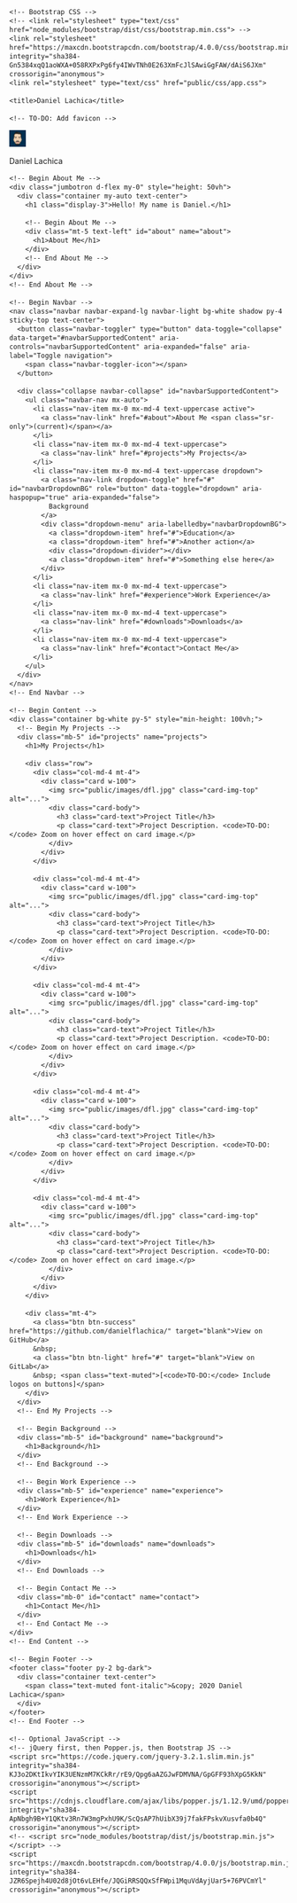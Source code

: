 <!doctype html>
<html lang="en">
  <head>
    <!-- Required meta tags -->
    <meta charset="utf-8">
    <meta name="viewport" content="width=device-width, initial-scale=1, shrink-to-fit=no">

    <!-- Bootstrap CSS -->
    <!-- <link rel="stylesheet" type="text/css" href="node_modules/bootstrap/dist/css/bootstrap.min.css"> -->
    <link rel="stylesheet" href="https://maxcdn.bootstrapcdn.com/bootstrap/4.0.0/css/bootstrap.min.css" integrity="sha384-Gn5384xqQ1aoWXA+058RXPxPg6fy4IWvTNh0E263XmFcJlSAwiGgFAW/dAiS6JXm" crossorigin="anonymous">
    <link rel="stylesheet" type="text/css" href="public/css/app.css">

    <title>Daniel Lachica</title>

    <!-- TO-DO: Add favicon -->
  </head>
  <body>
    <!-- Begin Site Header -->
    <div class="d-flex bg-dark">
      <div class="container text-center py-2">
        <div class="d-inline-block mx-1">
          <img class="img img-fluid rounded-circle border border-white" src="public/images/dfl.jpg" alt="Logo" style="height: 30px">
        </div>
        <div class="d-inline-block mx-1">
          <p class="text-light mb-0">Daniel Lachica</p>
        </div>
      </div>
    </div>
    <!-- End Site Header -->

    <!-- Begin About Me -->
    <div class="jumbotron d-flex my-0" style="height: 50vh">
      <div class="container my-auto text-center">
        <h1 class="display-3">Hello! My name is Daniel.</h1>

        <!-- Begin About Me -->
        <div class="mt-5 text-left" id="about" name="about">
          <h1>About Me</h1>
        </div>
        <!-- End About Me -->
      </div>
    </div>
    <!-- End About Me -->

    <!-- Begin Navbar -->
    <nav class="navbar navbar-expand-lg navbar-light bg-white shadow py-4 sticky-top text-center">
      <button class="navbar-toggler" type="button" data-toggle="collapse" data-target="#navbarSupportedContent" aria-controls="navbarSupportedContent" aria-expanded="false" aria-label="Toggle navigation">
        <span class="navbar-toggler-icon"></span>
      </button>

      <div class="collapse navbar-collapse" id="navbarSupportedContent">
        <ul class="navbar-nav mx-auto">
          <li class="nav-item mx-0 mx-md-4 text-uppercase active">
            <a class="nav-link" href="#about">About Me <span class="sr-only">(current)</span></a>
          </li>
          <li class="nav-item mx-0 mx-md-4 text-uppercase">
            <a class="nav-link" href="#projects">My Projects</a>
          </li>
          <li class="nav-item mx-0 mx-md-4 text-uppercase dropdown">
            <a class="nav-link dropdown-toggle" href="#" id="navbarDropdownBG" role="button" data-toggle="dropdown" aria-haspopup="true" aria-expanded="false">
              Background
            </a>
            <div class="dropdown-menu" aria-labelledby="navbarDropdownBG">
              <a class="dropdown-item" href="#">Education</a>
              <a class="dropdown-item" href="#">Another action</a>
              <div class="dropdown-divider"></div>
              <a class="dropdown-item" href="#">Something else here</a>
            </div>
          </li>
          <li class="nav-item mx-0 mx-md-4 text-uppercase">
            <a class="nav-link" href="#experience">Work Experience</a>
          </li>
          <li class="nav-item mx-0 mx-md-4 text-uppercase">
            <a class="nav-link" href="#downloads">Downloads</a>
          </li>
          <li class="nav-item mx-0 mx-md-4 text-uppercase">
            <a class="nav-link" href="#contact">Contact Me</a>
          </li>
        </ul>
      </div>
    </nav>
    <!-- End Navbar -->

    <!-- Begin Content -->
    <div class="container bg-white py-5" style="min-height: 100vh;">
      <!-- Begin My Projects -->
      <div class="mb-5" id="projects" name="projects">
        <h1>My Projects</h1>

        <div class="row">
          <div class="col-md-4 mt-4">
            <div class="card w-100">
              <img src="public/images/dfl.jpg" class="card-img-top" alt="...">
              <div class="card-body">
                <h3 class="card-text">Project Title</h3>
                <p class="card-text">Project Description. <code>TO-DO:</code> Zoom on hover effect on card image.</p>
              </div>
            </div>
          </div>

          <div class="col-md-4 mt-4">
            <div class="card w-100">
              <img src="public/images/dfl.jpg" class="card-img-top" alt="...">
              <div class="card-body">
                <h3 class="card-text">Project Title</h3>
                <p class="card-text">Project Description. <code>TO-DO:</code> Zoom on hover effect on card image.</p>
              </div>
            </div>
          </div>

          <div class="col-md-4 mt-4">
            <div class="card w-100">
              <img src="public/images/dfl.jpg" class="card-img-top" alt="...">
              <div class="card-body">
                <h3 class="card-text">Project Title</h3>
                <p class="card-text">Project Description. <code>TO-DO:</code> Zoom on hover effect on card image.</p>
              </div>
            </div>
          </div>

          <div class="col-md-4 mt-4">
            <div class="card w-100">
              <img src="public/images/dfl.jpg" class="card-img-top" alt="...">
              <div class="card-body">
                <h3 class="card-text">Project Title</h3>
                <p class="card-text">Project Description. <code>TO-DO:</code> Zoom on hover effect on card image.</p>
              </div>
            </div>
          </div>

          <div class="col-md-4 mt-4">
            <div class="card w-100">
              <img src="public/images/dfl.jpg" class="card-img-top" alt="...">
              <div class="card-body">
                <h3 class="card-text">Project Title</h3>
                <p class="card-text">Project Description. <code>TO-DO:</code> Zoom on hover effect on card image.</p>
              </div>
            </div>
          </div>
        </div>

        <div class="mt-4">
          <a class="btn btn-success" href="https://github.com/danielflachica/" target="blank">View on GitHub</a>
          &nbsp;
          <a class="btn btn-light" href="#" target="blank">View on GitLab</a>
          &nbsp; <span class="text-muted">[<code>TO-DO:</code> Include logos on buttons]</span>
        </div>
      </div>
      <!-- End My Projects -->

      <!-- Begin Background -->
      <div class="mb-5" id="background" name="background">
        <h1>Background</h1>
      </div>
      <!-- End Background -->

      <!-- Begin Work Experience -->
      <div class="mb-5" id="experience" name="experience">
        <h1>Work Experience</h1>
      </div>
      <!-- End Work Experience -->

      <!-- Begin Downloads -->
      <div class="mb-5" id="downloads" name="downloads">
        <h1>Downloads</h1>
      </div>
      <!-- End Downloads -->

      <!-- Begin Contact Me -->
      <div class="mb-0" id="contact" name="contact">
        <h1>Contact Me</h1>
      </div>
      <!-- End Contact Me -->
    </div>
    <!-- End Content -->

    <!-- Begin Footer -->
    <footer class="footer py-2 bg-dark">
      <div class="container text-center">
        <span class="text-muted font-italic">&copy; 2020 Daniel Lachica</span>
      </div>
    </footer>
    <!-- End Footer -->

    <!-- Optional JavaScript -->
    <!-- jQuery first, then Popper.js, then Bootstrap JS -->
    <script src="https://code.jquery.com/jquery-3.2.1.slim.min.js" integrity="sha384-KJ3o2DKtIkvYIK3UENzmM7KCkRr/rE9/Qpg6aAZGJwFDMVNA/GpGFF93hXpG5KkN" crossorigin="anonymous"></script>
    <script src="https://cdnjs.cloudflare.com/ajax/libs/popper.js/1.12.9/umd/popper.min.js" integrity="sha384-ApNbgh9B+Y1QKtv3Rn7W3mgPxhU9K/ScQsAP7hUibX39j7fakFPskvXusvfa0b4Q" crossorigin="anonymous"></script>
    <!-- <script src="node_modules/bootstrap/dist/js/bootstrap.min.js"></script> -->
    <script src="https://maxcdn.bootstrapcdn.com/bootstrap/4.0.0/js/bootstrap.min.js" integrity="sha384-JZR6Spejh4U02d8jOt6vLEHfe/JQGiRRSQQxSfFWpi1MquVdAyjUar5+76PVCmYl" crossorigin="anonymous"></script>
  </body>
</html>
